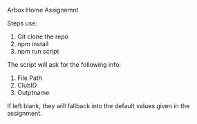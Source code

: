 Arbox Home Assignemnt




Steps use:

1. Git clone the repo
2. npm install
3. npm run script 



The script will ask for the following info:

1. File Path 
2. ClubID 
3. Outptname

If left blank, they will fallback into the default values given
in the assignment.